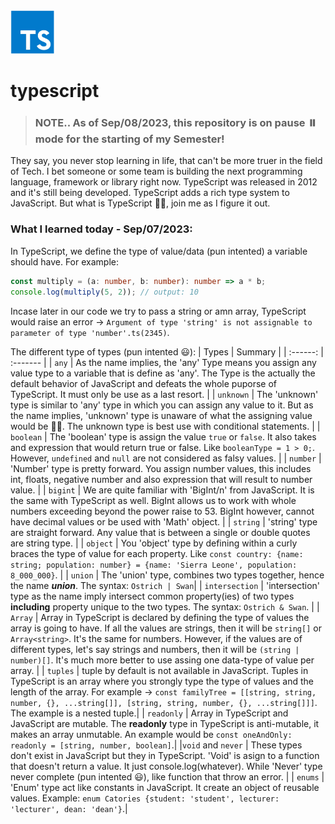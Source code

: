 <img src="images/typescript.webp" alt="Typescript logo" width="70" height="70">

# typescript

> ### NOTE.. As of Sep/08/2023, this repository is on pause ⏸️ mode for the starting of my Semester!

They say, you never stop learning in life, that can't be more truer in the field of Tech. I bet someone or some team is building the next programming language, framework or library right now. TypeScript was released in 2012 and it's still being developed. TypeScript adds a rich type system to JavaScript. But what is TypeScript 🤷🏾, join me as I figure it out.

### What I learned today - Sep/07/2023:

In TypeScript, we define the type of value/data (pun intented) a variable should have. For example:

```ts
const multiply = (a: number, b: number): number => a * b;
console.log(multiply(5, 2)); // output: 10
```

Incase later in our code we try to pass a string or amn array, TypeScript would raise an error -> `Argument of type 'string' is not assignable to parameter of type 'number'.ts(2345)`.

The different type of types (pun intented 😃):
| Types | Summary |
| :------: | :------- |
| `any` | As the name implies, the 'any' Type means you assign any value type to a variable that is define as 'any'. The Type is the actually the default behavior of JavaScript and defeats the whole puporse of TypeScript. It must only be use as a last resort. |
| `unknown` | The 'unknown' type is similar to 'any' type in which you can assign any value to it. But as the name implies, 'unknown' type is unaware of what the assigning value would be 🤷🏾. The unknown type is best use with conditional statements. |
| `boolean` | The 'boolean' type is assign the value `true` or `false`. It also takes and expression that would return true or false. Like `booleanType = 1 > 0;`. However, `undefined` and `null` are not considered as falsy values. |
| `number` | 'Number' type is pretty forward. You assign number values, this includes int, floats, negative number and also expression that will result to number value. |
| `bigint` | We are quite familiar with 'BigInt/n' from JavaScript. It is the same with TypeScript as well. BigInt allows us to work with whole numbers exceeding beyond the power raise to 53. BigInt however, cannot have decimal values or be used with 'Math' object. |
| `string` | 'string' type are straight forward. Any value that is between a single or double quotes are string type. |
| `object` | You 'object' type by defining within a curly braces the type of value for each property. Like `const country: {name: string; population: number} = {name: 'Sierra Leone', population: 8_000_000}`. |
| `union` | The 'union' type, combines two types together, hence the name **_union_**. The syntax: `Ostrich | Swan`|
| `intersection` | 'intersection' type as the name imply intersect common property(ies) of two types **including** property unique to the two types. The syntax: `Ostrich & Swan`. |
| `Array` | Array in TypeScript is declared by defining the type of values the array is going to have. If all the values are strings, then it will be `string[]` or `Array<string>`. It's the same for numbers. However, if the values are of different types, let's say strings and numbers, then it will be `(string | number)[]`. It's much more better to use assing one data-type of value per array. |
| `tuples` | tuple by default is not available in JavaScript. Tuples in TypeScript is an array where you strongly type the type of values and the length of the array. For example -> `const familyTree = [[string, string, number, {}, ...string[]], [string, string, number, {}, ...string[]]]`. The example is a nested tuple.|
| `readonly` | Array in TypeScript and JavaScript are mutable. The **readonly** type in TypeScript is anti-mutable, it makes an array unmutable. An example would be `const oneAndOnly: readonly = [string, number, boolean]`.|
|`void` and `never` | These types don't exist in JavaScript but they in TypeScript. 'Void' is asign to a function that doesn't return a value. It just console.log(whatever). While 'Never' type never complete (pun intented 😃), like function that throw an error. |
| `enums` | 'Enum' type act like constants in JavaScript. It create an object of reusable values. Example: `enum Catories {student: 'student', lecturer: 'lecturer', dean: 'dean'}`.|

